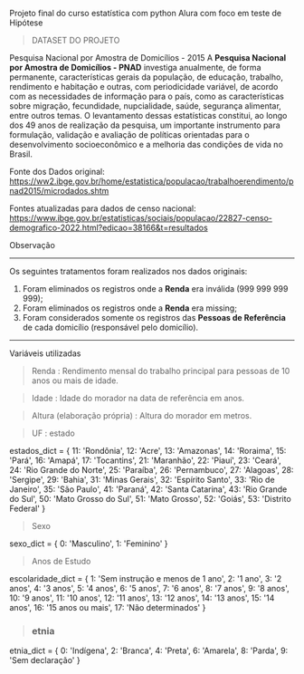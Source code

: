 Projeto final do curso estatística com python Alura com foco em teste de Hipótese

>DATASET DO PROJETO

Pesquisa Nacional por Amostra de Domicílios - 2015
A <b>Pesquisa Nacional por Amostra de Domicílios - PNAD</b> investiga anualmente, de forma permanente, características gerais da população, de educação, trabalho, rendimento e habitação e outras, com periodicidade variável, de acordo com as necessidades de informação para o país, como as características sobre migração, fecundidade, nupcialidade, saúde, segurança alimentar, entre outros temas. O levantamento dessas estatísticas constitui, ao longo dos 49 anos de realização da pesquisa, um importante instrumento para formulação, validação e avaliação de políticas orientadas para o desenvolvimento socioeconômico e a melhoria das condições de vida no Brasil.

Fonte dos Dados original:
https://ww2.ibge.gov.br/home/estatistica/populacao/trabalhoerendimento/pnad2015/microdados.shtm

Fontes atualizadas para dados de censo nacional:
https://www.ibge.gov.br/estatisticas/sociais/populacao/22827-censo-demografico-2022.html?edicao=38166&t=resultados


Observação
***
Os seguintes tratamentos foram realizados nos dados originais:
1. Foram eliminados os registros onde a <b>Renda</b> era inválida (999 999 999 999);
2. Foram eliminados os registros onde a <b>Renda</b> era missing;
3. Foram considerados somente os registros das <b>Pessoas de Referência</b> de cada domicílio (responsável pelo domicílio).

***
Variáveis utilizadas

> Renda : Rendimento mensal do trabalho principal para pessoas de 10 anos ou mais de idade.

> Idade : Idade do morador na data de referência em anos.

> Altura (elaboração própria) : Altura do morador em metros.

> UF : estado

estados_dict = {
    11: 'Rondônia',
    12: 'Acre',
    13: 'Amazonas',
    14: 'Roraima',
    15: 'Pará',
    16: 'Amapá',
    17: 'Tocantins',
    21: 'Maranhão',
    22: 'Piauí',
    23: 'Ceará',
    24: 'Rio Grande do Norte',
    25: 'Paraíba',
    26: 'Pernambuco',
    27: 'Alagoas',
    28: 'Sergipe',
    29: 'Bahia',
    31: 'Minas Gerais',
    32: 'Espírito Santo',
    33: 'Rio de Janeiro',
    35: 'São Paulo',
    41: 'Paraná',
    42: 'Santa Catarina',
    43: 'Rio Grande do Sul',
    50: 'Mato Grosso do Sul',
    51: 'Mato Grosso',
    52: 'Goiás',
    53: 'Distrito Federal'
}

> Sexo

sexo_dict = {
    0: 'Masculino',
    1: 'Feminino'
}

> Anos de Estudo

escolaridade_dict = {
    1: 'Sem instrução e menos de 1 ano',
    2: '1 ano',
    3: '2 anos',
    4: '3 anos',
    5: '4 anos',
    6: '5 anos',
    7: '6 anos',
    8: '7 anos',
    9: '8 anos',
    10: '9 anos',
    11: '10 anos',
    12: '11 anos',
    13: '12 anos',
    14: '13 anos',
    15: '14 anos',
    16: '15 anos ou mais',
    17: 'Não determinados'
}

> ### etnia

etnia_dict = {
    0: 'Indígena',
    2: 'Branca',
    4: 'Preta',
    6: 'Amarela',
    8: 'Parda',
    9: 'Sem declaração'
}
